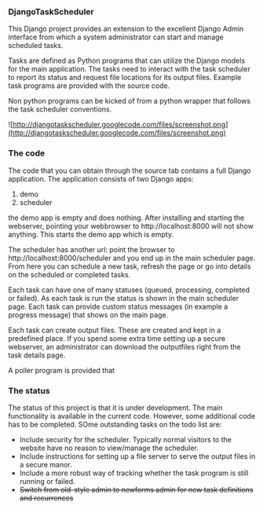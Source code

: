### DjangoTaskScheduler ###
This Django project provides an extension to the excellent Django Admin interface from which a system administrator can start and manage scheduled tasks.

Tasks are defined as Python programs that can utilize the Django models for the main application. The tasks need to interact with the task scheduler to report its status and request file locations for its output files. Example task programs are provided with the source code.

Non python programs can be kicked of from a python wrapper that follows the task scheduler conventions.

![http://djangotaskscheduler.googlecode.com/files/screenshot.png](http://djangotaskscheduler.googlecode.com/files/screenshot.png)


### The code ###
The code that you can obtain through the source tab contains a full Django application.
The application consists of two Django apps:
  1. demo
  1. scheduler

the demo app is empty and does nothing.
After installing and starting the webserver, pointing your webbrowser to http://localhost:8000 will not show anything. This starts the demo app which is empty.

The scheduler has another url: point the browser to http://localhost:8000/scheduler and you end up in the main scheduler page. From here you can schedule a new task, refresh the page or go into details on the scheduled or completed tasks.

Each task can have one of many statuses (queued, processing, completed or failed). As each task is run the status is shown in the main scheduler page. Each task can provide custom status messages (in example a progress message) that shows on the main page.

Each task can create output files. These are created and kept in a predefined place. If you spend some extra time setting up a secure webserver, an administrator can download the outputfiles right from the task details page.

A poller program is provided that

### The status ###
The status of this project is that it is under development. The main functionality is available in the current code. However, some additional code has to be completed. SOme outstanding tasks on the todo list are:
  * Include security for the scheduler. Typically normal visitors to the website have no reason to view/manage the scheduler.
  * Include instructions for setting up a file server to serve the output files in a secure manor.
  * Include a more robust way of tracking whether the task program is still running or failed.
  * ~~Switch from old-style admin to newforms admin for new task definitions and recurrences~~

